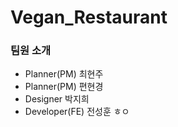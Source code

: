 # Vegan_Restaurant

### 팀원 소개
- Planner(PM) 최현주
- Planner(PM) 편현경
- Designer 박지희
- Developer(FE) 전성훈 
ㅎㅇ
